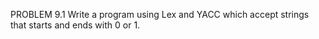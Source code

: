 PROBLEM 9.1
Write a program using Lex and YACC which accept strings that starts and ends with 0 or 1.


